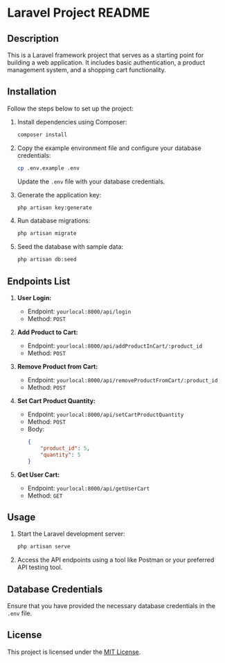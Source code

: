 # Laravel Project README

## Description

This is a Laravel framework project that serves as a starting point for building a web application. It includes basic authentication, a product management system, and a shopping cart functionality.

## Installation

Follow the steps below to set up the project:

1. Install dependencies using Composer:

    ```bash
    composer install
    ```

2. Copy the example environment file and configure your database credentials:

    ```bash
    cp .env.example .env
    ```

    Update the `.env` file with your database credentials.

3. Generate the application key:

    ```bash
    php artisan key:generate
    ```

4. Run database migrations:

    ```bash
    php artisan migrate
    ```

5. Seed the database with sample data:

    ```bash
    php artisan db:seed
    ```

## Endpoints List

1. **User Login:**
    - Endpoint: `yourlocal:8000/api/login`
    - Method: `POST`

2. **Add Product to Cart:**
    - Endpoint: `yourlocal:8000/api/addProductInCart/:product_id`
    - Method: `POST`

3. **Remove Product from Cart:**
    - Endpoint: `yourlocal:8000/api/removeProductFromCart/:product_id`
    - Method: `POST`

4. **Set Cart Product Quantity:**
    - Endpoint: `yourlocal:8000/api/setCartProductQuantity`
    - Method: `POST`
    - Body:
        ```json
        {
            "product_id": 5,
            "quantity": 5
        }
        ```

5. **Get User Cart:**
    - Endpoint: `yourlocal:8000/api/getUserCart`
    - Method: `GET`

## Usage

1. Start the Laravel development server:

    ```bash
    php artisan serve
    ```

2. Access the API endpoints using a tool like Postman or your preferred API testing tool.


## Database Credentials

Ensure that you have provided the necessary database credentials in the `.env` file.

## License

This project is licensed under the [MIT License](LICENSE).
